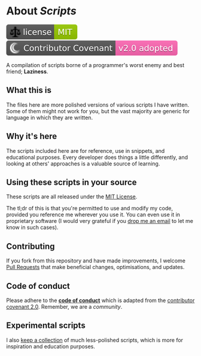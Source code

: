 # About *Scripts*

[![License](./LICENSE.svg)][license] [![Code of Conduct](./CONTRIBUTING.svg)][conduct]

A compilation of scripts borne of a programmer's worst enemy and best friend; __Laziness__.

## What this is

The files here are more polished versions of various scripts I have written.
Some of them might not work for you, but the vast majority are generic for language in which they are written.

## Why it's here

The scripts included here are for reference, use in snippets, and educational purposes. Every developer does things a little differently, and looking at others' approaches is a valuable source of learning.

## Using these scripts in your source

These scripts are all released under the [MIT License][license].

The tl;dr of this is that you're permitted to use and modify my code, provided you reference me wherever you use it. You can even use it in proprietary software (I would very grateful if you [drop me an email][email] to let me know in such cases).

## Contributing

If you fork from this repository and have made improvements, I welcome [Pull Requests][pulls] that make beneficial changes, optimisations, and updates.

## Code of conduct

Please adhere to the **[code of conduct][conduct]** which is adapted from the [contributor covenant 2.0][cc2].
Remember, we are a *community*.

## Experimental scripts

I also [keep a collection][script_dump] of much less-polished scripts, which is more for inspiration and education purposes.

[script_dump]: https://github.com/TheFreeman193/script_dump
[pulls]: https://github.com/TheFreeman193/Scripts/pulls
[email]: mailto:thefreeman193@aol.co.uk
[license]: ./LICENSE.md
[latest_license]: https://www.gnu.org/licenses/gpl.html
[gnugplv3]: https://www.gnu.org/licenses/gpl-3.0.html
[conduct]: ./CODE_OF_CONDUCT.md
[cc2]: https://www.contributor-covenant.org/version/2/0/code_of_conduct.html
